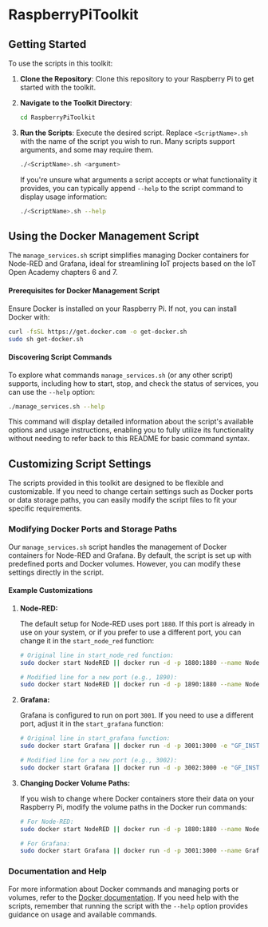 # RaspberryPiToolkit

## Getting Started

To use the scripts in this toolkit:

1. **Clone the Repository**:
    Clone this repository to your Raspberry Pi to get started with the toolkit.

2. **Navigate to the Toolkit Directory**:

    ```bash
    cd RaspberryPiToolkit
    ```

3. **Run the Scripts**:
   Execute the desired script. Replace `<ScriptName>.sh` with the name of the script you wish to run. Many scripts support arguments, and some may require them.

   ```bash
   ./<ScriptName>.sh <argument>
   ```

   If you're unsure what arguments a script accepts or what functionality it provides, you can typically append `--help` to the script command to display usage information:

   ```bash
   ./<ScriptName>.sh --help
   ```

## Using the Docker Management Script

The `manage_services.sh` script simplifies managing Docker containers for Node-RED and Grafana, ideal for streamlining IoT projects based on the IoT Open Academy chapters 6 and 7.

#### Prerequisites for Docker Management Script

Ensure Docker is installed on your Raspberry Pi. If not, you can install Docker with:

```bash
curl -fsSL https://get.docker.com -o get-docker.sh
sudo sh get-docker.sh
```

#### Discovering Script Commands

To explore what commands `manage_services.sh` (or any other script) supports, including how to start, stop, and check the status of services, you can use the `--help` option:

```bash
./manage_services.sh --help
```

This command will display detailed information about the script's available options and usage instructions, enabling you to fully utilize its functionality without needing to refer back to this README for basic command syntax.

## Customizing Script Settings

The scripts provided in this toolkit are designed to be flexible and customizable. If you need to change certain settings such as Docker ports or data storage paths, you can easily modify the script files to fit your specific requirements.

### Modifying Docker Ports and Storage Paths

Our `manage_services.sh` script handles the management of Docker containers for Node-RED and Grafana. By default, the script is set up with predefined ports and Docker volumes. However, you can modify these settings directly in the script.

#### Example Customizations

1. **Node-RED:**

   The default setup for Node-RED uses port `1880`. If this port is already in use on your system, or if you prefer to use a different port, you can change it in the `start_node_red` function:

   ```bash
   # Original line in start_node_red function:
   sudo docker start NodeRED || docker run -d -p 1880:1880 --name NodeRED -v nodered_data:/data nodered/node-red

   # Modified line for a new port (e.g., 1890):
   sudo docker start NodeRED || docker run -d -p 1890:1880 --name NodeRED -v nodered_data:/data nodered/node-red
   ```

2. **Grafana:**

   Grafana is configured to run on port `3001`. If you need to use a different port, adjust it in the `start_grafana` function:

   ```bash
   # Original line in start_grafana function:
   sudo docker start Grafana || docker run -d -p 3001:3000 -e "GF_INSTALL_PLUGINS=https://github.com/IoTOpen/grafana-datasource-lynx/archive/2.2.1.zip;iotopen-datasource" --name Grafana -v grafana_data:/var/lib/grafana grafana/grafana:latest

   # Modified line for a new port (e.g., 3002):
   sudo docker start Grafana || docker run -d -p 3002:3000 -e "GF_INSTALL_PLUGINS=https://github.com/IoTOpen/grafana-datasource-lynx/archive/2.2.1.zip;iotopen-datasource" --name Grafana -v grafana_data:/var/lib/grafana grafana/grafana:latest
   ```

3. **Changing Docker Volume Paths:**

   If you wish to change where Docker containers store their data on your Raspberry Pi, modify the volume paths in the Docker run commands:

   ```bash
   # For Node-RED:
   sudo docker start NodeRED || docker run -d -p 1880:1880 --name NodeRED -v /your/custom/path:/data nodered/node-red

   # For Grafana:
   sudo docker start Grafana || docker run -d -p 3001:3000 --name Grafana -v /your/custom/path:/var/lib/grafana grafana/grafana:latest
   ```

### Documentation and Help

For more information about Docker commands and managing ports or volumes, refer to the [Docker documentation](https://docs.docker.com/). If you need help with the scripts, remember that running the script with the `--help` option provides guidance on usage and available commands.

